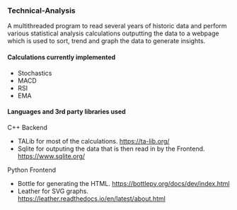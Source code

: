 ### Technical-Analysis

A multithreaded program to read several years of historic data and perform various statistical analysis calculations outputting the data to a webpage which is used to sort, trend and graph the data to generate insights.

#### Calculations currently implemented

- Stochastics
- MACD
- RSI
- EMA

#### Languages and 3rd party libraries used

C++ Backend
- TALib for most of the calculations. https://ta-lib.org/
- Sqlite for outputing the data that is then read in by the Frontend. https://www.sqlite.org/

Python Frontend 
* Bottle for generating the HTML. https://bottlepy.org/docs/dev/index.html
* Leather for SVG graphs. https://leather.readthedocs.io/en/latest/about.html
